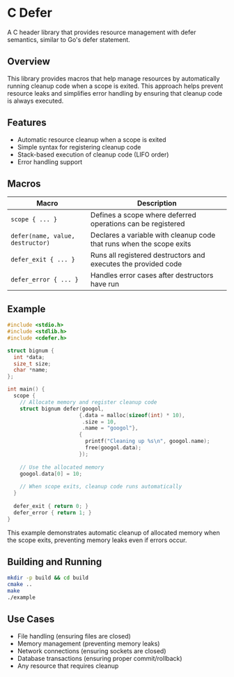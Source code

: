 # C Defer

A C header library that provides resource management with defer semantics, similar to Go's defer statement.

## Overview

This library provides macros that help manage resources by automatically running cleanup code when a scope is exited. This approach helps prevent resource leaks and simplifies error handling by ensuring that cleanup code is always executed.

## Features

- Automatic resource cleanup when a scope is exited
- Simple syntax for registering cleanup code
- Stack-based execution of cleanup code (LIFO order)
- Error handling support

## Macros

| Macro | Description |
|-------|-------------|
| `scope { ... }` | Defines a scope where deferred operations can be registered |
| `defer(name, value, destructor)` | Declares a variable with cleanup code that runs when the scope exits |
| `defer_exit { ... }` | Runs all registered destructors and executes the provided code |
| `defer_error { ... }` | Handles error cases after destructors have run |

## Example

```c
#include <stdio.h>
#include <stdlib.h>
#include <cdefer.h>

struct bignum {
  int *data;
  size_t size;
  char *name;
};

int main() {
  scope {
    // Allocate memory and register cleanup code
    struct bignum defer(googol, 
                       {.data = malloc(sizeof(int) * 10), 
                        .size = 10, 
                        .name = "googol"},
                       {
                         printf("Cleaning up %s\n", googol.name);
                         free(googol.data);
                       });
    
    // Use the allocated memory
    googol.data[0] = 10;
    
    // When scope exits, cleanup code runs automatically
  }
  
  defer_exit { return 0; }
  defer_error { return 1; }
}
```

This example demonstrates automatic cleanup of allocated memory when the scope exits, preventing memory leaks even if errors occur.

## Building and Running

```bash
mkdir -p build && cd build
cmake ..
make
./example
```

## Use Cases

- File handling (ensuring files are closed)
- Memory management (preventing memory leaks)
- Network connections (ensuring sockets are closed)
- Database transactions (ensuring proper commit/rollback)
- Any resource that requires cleanup
